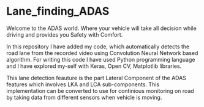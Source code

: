 # Lane_finding_ADAS

Welcome to the ADAS world. Where your vehicle will take all decision while driving and provides you Safety with Comfort.

In this repository I have added my code, which automatically detects the road lane from the recorded video using Convolution Neural Network based algorithm.
For writing this code I have used Python programming language and I have explored my-self with Keras, Open CV, Matplotlib libraries.

This lane detection feauture is the part Lateral Component of the ADAS features which involves LKA and LCA sub-components.
This implementation can be converted to use for continious monitoring on road by taking data from different sensors when vehicle is moving.

